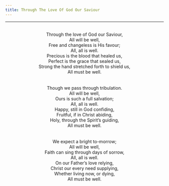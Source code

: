 ```yaml
---
title: Through The Love Of God Our Saviour
---
```


---
<center>
<br/>
Through the love of God our Saviour,<br/>
All will be well,<br/>
Free and changeless is His favour;<br/>
All, all is well.<br/>
Precious is the blood that healed us,<br/>
Perfect is the grace that sealed us,<br/>
Strong the hand stretched forth to shield us,<br/>
All must be well.<br/>
<br/>
<br/>
Though we pass through tribulation.<br/>
All will be well,<br/>
Ours is such a full salvation;<br/>
All, all is well.<br/>
Happy, still in God confiding,<br/>
Fruitful, if in Christ abiding,<br/>
Holy, through the Spirit’s guiding,<br/>
All must be well.<br/>
<br/>
<br/>
We expect a bright to-morrow;<br/>
All will be well,<br/>
Faith can sing through days of sorrow,<br/>
All, all is well.<br/>
On our Father’s love relying,<br/>
Christ our every need supplying,<br/>
Whether living now, or dying,<br/>
All must be well.<br/>

</center>